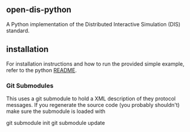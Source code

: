 ## open-dis-python

A Python implementation of the Distributed Interactive Simulation (DIS) standard.

## installation

For installation instructions and how to run the provided simple example,
refer to the python [README](src/main/python/README.md).

### Git Submodules

This uses a git submodule to hold a XML description of they protocol messages. If
you regenerate the source code (you probably shouldn't) make sure the submodule
is loaded with

git submodule init
git submodule update
